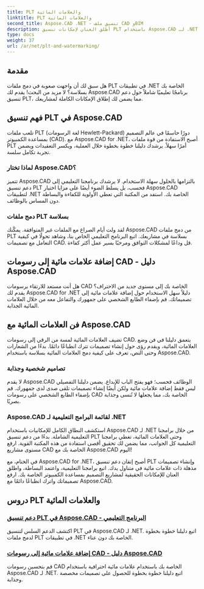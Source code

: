 ```yaml
---
title: PLT والعلامات المائية
linktitle: PLT والعلامات المائية
second_title: Aspose.CAD .NET - تنسيق ملف CAD وBIM
description: أطلق العنان لإمكانات تنسيق PLT باستخدام Aspose.CAD لـ .NET. يمكنك دمج ملفات PLT بسهولة في تطبيقاتك من خلال برامجنا التعليمية خطوة بخطوة.
type: docs
weight: 37
url: /ar/net/plt-and-watermarking/
---
```


## مقدمة

هل سبق لك أن واجهت صعوبة في دمج ملفات PLT في تطبيقات .NET الخاصة بك بسلاسة؟ لا مزيد من البحث! يقدم لك Aspose.CAD برنامجًا تعليميًا شاملاً حول دعم تنسيق PLT، مما يضمن لك إطلاق الإمكانات الكاملة لمشاريعك.

## فهم تنسيق PLT في Aspose.CAD

تلعب ملفات PLT (لغة الرسومات Hewlett-Packard) دورًا حاسمًا في عالم التصميم بمساعدة الكمبيوتر (CAD). مع Aspose.CAD for .NET، أصبح الاستفادة من قوة ملفات PLT أمرًا سهلاً. يرشدك دليلنا خطوة بخطوة خلال العملية، ويكسر التعقيدات ويضمن تجربة تكامل سلسة.

### لماذا تختار Aspose.CAD؟

تتميز Aspose.CAD بالتزامها بالحلول سهلة الاستخدام. لا يرشدك برنامجنا التعليمي إلى دعم تنسيق PLT فحسب، بل يسلط الضوء أيضًا على مزايا اختيار Aspose.CAD لتطبيقات .NET الخاصة بك. استفد من المكتبة التي تعطي الأولوية للكفاءة والبساطة دون المساس بالوظائف.

### دمج ملفات PLT بسلاسة

لقد ولت أيام الصراع مع الملفات غير المتوافقة. يمكّنك Aspose.CAD من دمج ملفات PLT بسلاسة في مشاريعك. اتبع البرنامج التعليمي الخاص بنا، وشاهد تحولًا في كيفية التعامل مع تصميمات CAD. قل وداعًا لمشكلات التوافق ومرحبًا بسير عمل أكثر كفاءة.

## إضافة علامات مائية إلى رسومات CAD - دليل Aspose.CAD

هل أنت مستعد للارتقاء برسومات CAD الخاصة بك إلى مستوى جديد من الاحتراف؟ يقدم لك Aspose.CAD for .NET دليلاً سهل الاستخدام حول إضافة علامات مائية إلى تصميماتك. قم بإضفاء الطابع الشخصي على جمهورك والتفاعل معه من خلال العلامات المائية الجذابة.

## فن العلامات المائية مع Aspose.CAD

تضيف العلامات المائية لمسة من الرقي إلى رسومات CAD. يتعمق دليلنا في فن وضع العلامات المائية، ويقدم رؤى حول إنشاء تصميمات تترك انطباعًا دائمًا. بدءًا من الشعارات وحتى النص، تعرف على كيفية دمج العلامات المائية بسلاسة باستخدام Aspose.CAD.

### تصاميم شخصية وجذابة

لا يقدم Aspose.CAD الوظائف فحسب؛ فهو يفتح الباب للإبداع. يضمن دليلنا التفصيلي ليس فقط إضافة علامات مائية ولكن أيضًا إنشاء تصميمات تلقى صدى لدى جمهورك. قم بإضفاء الطابع الشخصي على رسومات CAD الخاصة بك، مما يجعلها لا تُنسى وجذابة بصريًا.

### Aspose.CAD لقائمة البرامج التعليمية لـ .NET

استكشف النطاق الكامل للإمكانيات باستخدام Aspose.CAD لـ .NET من خلال برامجنا التعليمية الشاملة. بدءًا من دعم تنسيق PLT وحتى العلامات المائية، تغطي برامجنا التعليمية كل الجوانب، مما يضمن لك تحقيق أقصى استفادة من هذه المكتبة القوية. ارفع مستوى مشاريع CAD الخاصة بك مع Aspose.CAD اليوم!

في الختام، مع Aspose.CAD for .NET، أصبح إتقان دعم تنسيق PLT وإنشاء تصميمات مذهلة ذات علامات مائية في متناول يدك. اتبع برامجنا التعليمية، واعتمد البساطة، واطلق العنان للإمكانات الحقيقية لمشاريع التصميم بمساعدة الكمبيوتر الخاصة بك. ارفع تصميماتك واترك انطباعًا دائمًا مع Aspose.CAD.
## دروس PLT والعلامات المائية
### [دعم تنسيق PLT في Aspose.CAD - البرنامج التعليمي](./plt-format-support-in-aspose-cad/)
اكتشف الدعم السلس لتنسيق PLT في Aspose.CAD لـ .NET. اتبع دليلنا خطوة بخطوة لدمج ملفات PLT في تطبيقات .NET الخاصة بك دون عناء.
### [إضافة علامات مائية إلى رسومات CAD - دليل Aspose.CAD](./adding-watermarks-to-cad-drawings/)
قم بتحسين رسومات CAD الخاصة بك باستخدام علامات مائية احترافية باستخدام Aspose.CAD لـ .NET. اتبع دليلنا خطوة بخطوة للحصول على تصميمات مخصصة وجذابة.